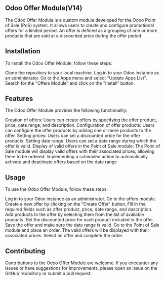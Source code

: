 
Odoo Offer Module(V14)
-----------------------------------------------------
The Odoo Offer Module is a custom module developed for the Odoo Point of Sale (PoS) system. It allows users to create and configure promotional offers for a limited period. An offer is defined as a grouping of one or more products that are sold at a discounted price during the offer period.

Installation
-------------------------------------------------------
To install the Odoo Offer Module, follow these steps:

Clone the repository to your local machine.
Log in to your Odoo instance as an administrator.
Go to the Apps menu and select "Update Apps List".
Search for the "Offers Module" and click on the "Install" button.

Features
------------------------------------------------------
The Odoo Offer Module provides the following functionality:

Creation of offers: Users can create offers by specifying the offer product, price, date range, and description.
Configuration of offer products: Users can configure the offer products by adding one or more products to the offer.
Setting prices: Users can set a discounted price for the offer products.
Setting date range: Users can set a date range during which the offer is valid.
Display of valid offers in the Point of Sale module: The Point of Sale module will display valid offers with their associated prices, allowing them to be ordered.
Implementing a scheduled action to automatically activate and deactivate offers based on the date range


Usage
------------------------------------------------------
To use the Odoo Offer Module, follow these steps:

Log in to your Odoo instance as an administrator.
Go to the offers module.
Create a new offer by clicking on the "Create Offer" button.
Fill in the required fields such as offer product, price, date range, and description.
Add products to the offer by selecting them from the list of available products.
Set the discounted price for each product included in the offer.
Save the offer and make sure the date range is valid.
Go to the Point of Sale module and place an order.
The valid offers will be displayed with their associated prices.
Select an offer and complete the order.

Contributing
------------------------------------------------------
Contributions to the Odoo Offer Module are welcome. If you encounter any issues or have suggestions for improvements, please open an issue on the GitHub repository or submit a pull request.



